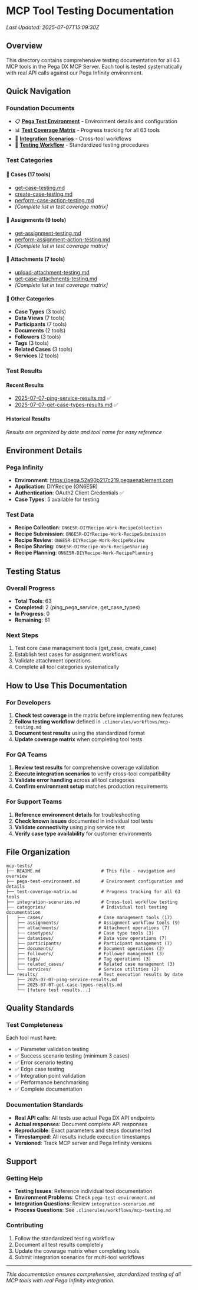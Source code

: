 # MCP Tool Testing Documentation

*Last Updated: 2025-07-07T15:09:30Z*

## Overview

This directory contains comprehensive testing documentation for all 63 MCP tools in the Pega DX MCP Server. Each tool is tested systematically with real API calls against our Pega Infinity environment.

## Quick Navigation

### Foundation Documents
- 📋 **[Pega Test Environment](pega-test-environment.md)** - Environment details and configuration
- 📊 **[Test Coverage Matrix](test-coverage-matrix.md)** - Progress tracking for all 63 tools
- 🔄 **[Integration Scenarios](integration-scenarios.md)** - Cross-tool workflows
- 📝 **[Testing Workflow](../.clinerules/workflows/mcp-testing.md)** - Standardized testing procedures

### Test Categories

#### 📁 Cases (17 tools)
- [get-case-testing.md](categories/cases/get-case-testing.md)
- [create-case-testing.md](categories/cases/create-case-testing.md)
- [perform-case-action-testing.md](categories/cases/perform-case-action-testing.md)
- *[Complete list in test coverage matrix]*

#### 📁 Assignments (9 tools)
- [get-assignment-testing.md](categories/assignments/get-assignment-testing.md)
- [perform-assignment-action-testing.md](categories/assignments/perform-assignment-action-testing.md)
- *[Complete list in test coverage matrix]*

#### 📁 Attachments (7 tools)
- [upload-attachment-testing.md](categories/attachments/upload-attachment-testing.md)
- [get-case-attachments-testing.md](categories/attachments/get-case-attachments-testing.md)
- *[Complete list in test coverage matrix]*

#### 📁 Other Categories
- **Case Types** (3 tools)
- **Data Views** (7 tools) 
- **Participants** (7 tools)
- **Documents** (2 tools)
- **Followers** (3 tools)
- **Tags** (3 tools)
- **Related Cases** (3 tools)
- **Services** (2 tools)

### Test Results

#### Recent Results
- [2025-07-07-ping-service-results.md](results/2025-07-07-ping-service-results.md) ✅
- [2025-07-07-get-case-types-results.md](results/2025-07-07-get-case-types-results.md) ✅

#### Historical Results
*Results are organized by date and tool name for easy reference*

## Environment Details

### Pega Infinity
- **Environment**: https://pega.52a90b217c219.pegaenablement.com
- **Application**: DIYRecipe (ON6E5R)
- **Authentication**: OAuth2 Client Credentials ✅
- **Case Types**: 5 available for testing

### Test Data
- **Recipe Collection**: `ON6E5R-DIYRecipe-Work-RecipeCollection`
- **Recipe Submission**: `ON6E5R-DIYRecipe-Work-RecipeSubmission`
- **Recipe Review**: `ON6E5R-DIYRecipe-Work-RecipeReview`
- **Recipe Sharing**: `ON6E5R-DIYRecipe-Work-RecipeSharing`
- **Recipe Planning**: `ON6E5R-DIYRecipe-Work-RecipePlanning`

## Testing Status

### Overall Progress
- **Total Tools**: 63
- **Completed**: 2 (ping_pega_service, get_case_types)
- **In Progress**: 0
- **Remaining**: 61

### Next Steps
1. Test core case management tools (get_case, create_case)
2. Establish test cases for assignment workflows
3. Validate attachment operations
4. Complete all tool categories systematically

## How to Use This Documentation

### For Developers
1. **Check test coverage** in the matrix before implementing new features
2. **Follow testing workflow** defined in `.clinerules/workflows/mcp-testing.md`
3. **Document test results** using the standardized format
4. **Update coverage matrix** when completing tool tests

### For QA Teams
1. **Review test results** for comprehensive coverage validation
2. **Execute integration scenarios** to verify cross-tool compatibility
3. **Validate error handling** across all tool categories
4. **Confirm environment setup** matches production requirements

### For Support Teams
1. **Reference environment details** for troubleshooting
2. **Check known issues** documented in individual tool tests
3. **Validate connectivity** using ping service test
4. **Verify case type availability** for customer environments

## File Organization

```
mcp-tests/
├── README.md                       # This file - navigation and overview
├── pega-test-environment.md        # Environment configuration and details
├── test-coverage-matrix.md         # Progress tracking for all 63 tools
├── integration-scenarios.md        # Cross-tool workflow testing
├── categories/                     # Individual tool testing documentation
│   ├── cases/                     # Case management tools (17)
│   ├── assignments/               # Assignment workflow tools (9)
│   ├── attachments/               # Attachment operations (7)
│   ├── casetypes/                 # Case type tools (3)
│   ├── dataviews/                 # Data view operations (7)
│   ├── participants/              # Participant management (7)
│   ├── documents/                 # Document operations (2)
│   ├── followers/                 # Follower management (3)
│   ├── tags/                      # Tag operations (3)
│   ├── related_cases/             # Related case management (3)
│   └── services/                  # Service utilities (2)
└── results/                       # Test execution results by date
    ├── 2025-07-07-ping-service-results.md
    ├── 2025-07-07-get-case-types-results.md
    └── [future test results...]
```

## Quality Standards

### Test Completeness
Each tool must have:
- ✅ Parameter validation testing
- ✅ Success scenario testing (minimum 3 cases)
- ✅ Error scenario testing
- ✅ Edge case testing
- ✅ Integration point validation
- ✅ Performance benchmarking
- ✅ Complete documentation

### Documentation Standards
- **Real API calls**: All tests use actual Pega DX API endpoints
- **Actual responses**: Document complete API responses
- **Reproducible**: Exact parameters and steps documented
- **Timestamped**: All results include execution timestamps
- **Versioned**: Track MCP server and Pega Infinity versions

## Support

### Getting Help
- **Testing Issues**: Reference individual tool documentation
- **Environment Problems**: Check `pega-test-environment.md`
- **Integration Questions**: Review `integration-scenarios.md`
- **Process Questions**: See `.clinerules/workflows/mcp-testing.md`

### Contributing
1. Follow the standardized testing workflow
2. Document all test results completely
3. Update the coverage matrix when completing tools
4. Submit integration scenarios for multi-tool workflows

---

*This documentation ensures comprehensive, standardized testing of all MCP tools with real Pega Infinity integration.*
